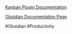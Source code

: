 [Kanban Plugin Documentation](https://publish.obsidian.md/kanban/Obsidian+Kanban+Plugin )

[Obsidian Documentation Page](https://help.obsidian.md)


#Obsidian #Productivity 